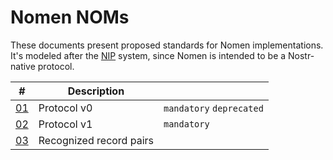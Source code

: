 # Nomen NOMs

These documents present proposed standards for Nomen implementations. It's modeled after the [NIP](https://github.com/nostr-protocol/nips) system, since Nomen is intended to be a Nostr-native protocol.


| #               | Description             |                          |
|-----------------|-------------------------|--------------------------|
| [01](nom-01.md) | Protocol v0             | `mandatory` `deprecated` |
| [02](nom-02.md) | Protocol v1             | `mandatory`              |
| [03](nom-03.md) | Recognized record pairs |                          |
